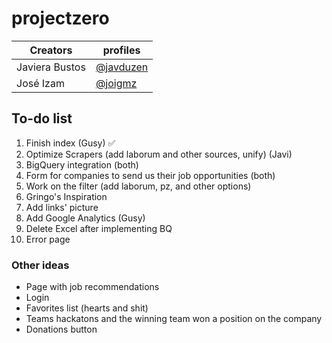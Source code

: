 # projectzero  
| Creators       | profiles  | 
|----------------|-----------|
| Javiera Bustos | [@javduzen](https://github.com/javduzen) |   
| José Izam      | [@joigmz](https://github.com/joigmz)   |   
## To-do list
1. Finish index  (Gusy) ✅
2. Optimize Scrapers (add laborum and other sources, unify)  (Javi)
3. BigQuery integration  (both)
4. Form for companies to send us their job opportunities  (both)
5. Work on the filter (add laborum, pz, and other options)  
6. Gringo's Inspiration
7. Add links' picture
8. Add Google Analytics (Gusy)
9. Delete Excel after implementing BQ
10. Error page


### Other ideas
* Page with job recommendations
* Login
* Favorites list (hearts and shit)
* Teams hackatons and the winning team won a position on the company
* Donations button
